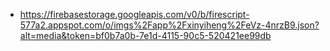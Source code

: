 - https://firebasestorage.googleapis.com/v0/b/firescript-577a2.appspot.com/o/imgs%2Fapp%2Fxinyiheng%2FeVz-4nrzB9.json?alt=media&token=bf0b7a0b-7e1d-4115-90c5-520421ee99db

